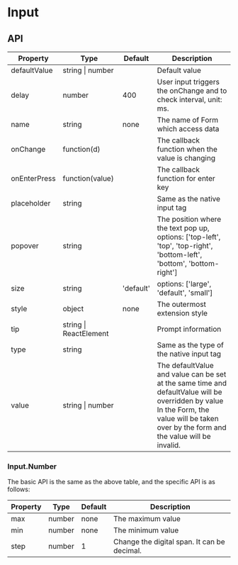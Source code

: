 # Input

<example />

## API

| Property | Type | Default | Description |
| --- | --- | --- | --- |
| defaultValue | string \| number | | Default value |
| delay | number | 400 | User input triggers the onChange and to check interval, unit: ms.|
| name | string | none | The name of Form which access data |
| onChange | function(d) | | The callback function when the value is changing |
| onEnterPress | function(value) | | The callback function for enter key |
| placeholder | string | | Same as the native input tag |
| popover | string | | The position where the text pop up, options: \['top-left', 'top', 'top-right', 'bottom-left', 'bottom', 'bottom-right'] |
| size | string | 'default' | options: \['large', 'default', 'small'] |
| style | object | none | The outermost extension style |
| tip | string \| ReactElement | | Prompt information |
| type | string | | Same as the type of the native input tag |
| value | string \| number | | The defaultValue and value can be set at the same time and defaultValue will be overridden by value<br />In the Form, the value will be taken over by the form and the value will be invalid. |

### Input.Number

The basic API is the same as the above table, and the specific API is as follows:

| Property | Type | Default | Description |
| --- | --- | --- | --- |
| max | number | none | The maximum value |
| min | number | none | The minimum value|
| step | number | 1 | Change the digital span. It can be decimal. |
